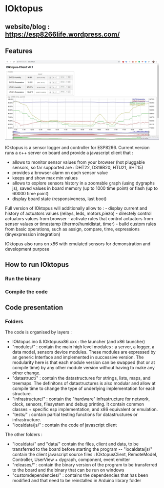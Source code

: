 # IOktopus	
## website/blog : https://esp8266life.wordpress.com/ 
## Features
![hello](ioktopus-screenshot5.jpg)

IOktopus is a sensor logger and controller for ESP8266. Current version runs a c++ server on board and provide a javascript client that :
- allows to monitor sensor values from your browser (hot pluggable sensors, so far supported are : DHT22, DS18B20, HTU21, SHT15)
- provides a browser alarm on each sensor value
- keeps and show max min values 
- allows to explore sensors history in a zoomable graph (using dygraphs js), saved values in board memory (up to 1000 time point) or flash (up to 60000 time point)
- display board state (responsiveness, last boot)
	
Full version of IOktopus will additionally allow to :
	- display current and history of actuators values (relays, leds, motors,piezo)
	- directely control actuators values from browser
	- activate rules that control actuators from sensor values or timestamp (thermo/humidistat, timer)
	- build custom rules from basic operations, such as assign, compare, time, expressions (tinyexpression integration)
	
IOktopus also runs on x86 with emulated sensors for demonstration and development purpose
	
## How to run IOktopus
### Run the binary
### Compile the code

## Code presentation
### Folders
The code is organised by layers :
- IOktopus.ino & IOktopusx86.cxx : the launcher (and x86 launcher)
- "modules/" : contain the main high level modules : a server, a logger, a data model, sensors device modules. These modules are expressed by an generic Interface and implemented in successive version. The modularity here is that each module version can be swapped (hot or at compile time) by any other module version without having to make any other change.
- "datastruct/" :  contain the datastructures for strings, lists, maps, and treemaps. The definitons of datastructures is also modular and allow at compile time to change the type of underlying implementation for each structure.
- "infrastructure/" : contain the "hardware" infrastructure for network, clock, sensors, filesystem and debug printing. It contain common classes + specific esp implementation, and x86 equivalent or emulation.
- "tests/" : contain partial testing functions for datastructures or infrastructure.
- "localdata/js/" : contain the code of javascript client 
	
The other folders :
- "localdata/" and "data/" contain the files, client and data, to be transferred to the board before starting the program
-- "localdata/js/" contain the client javascript source files : IOktopusClient, RemoteModel, Controller, UserView + dygraph, component, event emitter
- "releases/" : contain the binary version of the program to be transferred to the board and the binary that can be run on windows
- "customdependencies/" : contains the dependencies that has been modified and that need to be reinstalled in Arduino library folder

